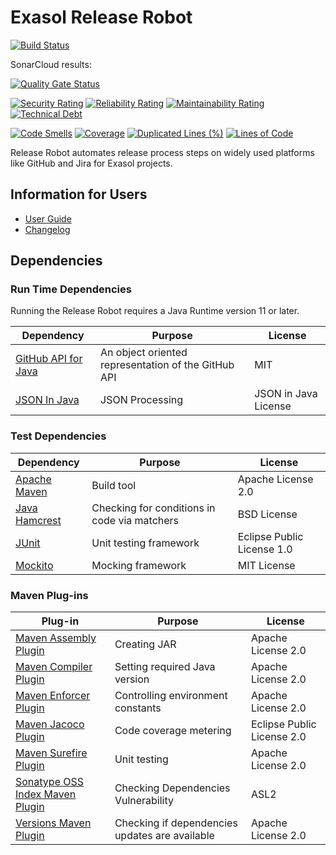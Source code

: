 # Exasol Release Robot

[![Build Status](https://travis-ci.com/exasol/release-robot.svg?branch=master)](https://travis-ci.org/exasol/release-robot)

SonarCloud results:

[![Quality Gate Status](https://sonarcloud.io/api/project_badges/measure?project=com.exasol%3Arelease-robot&metric=alert_status)](https://sonarcloud.io/dashboard?id=com.exasol%3Arelease-robot)

[![Security Rating](https://sonarcloud.io/api/project_badges/measure?project=com.exasol%3Arelease-robot&metric=security_rating)](https://sonarcloud.io/dashboard?id=com.exasol%3Arelease-robot)
[![Reliability Rating](https://sonarcloud.io/api/project_badges/measure?project=com.exasol%3Arelease-robot&metric=reliability_rating)](https://sonarcloud.io/dashboard?id=com.exasol%3Arelease-robot)
[![Maintainability Rating](https://sonarcloud.io/api/project_badges/measure?project=com.exasol%3Arelease-robot&metric=sqale_rating)](https://sonarcloud.io/dashboard?id=com.exasol%3Arelease-robot)
[![Technical Debt](https://sonarcloud.io/api/project_badges/measure?project=com.exasol%3Arelease-robot&metric=sqale_index)](https://sonarcloud.io/dashboard?id=com.exasol%3Arelease-robot)

[![Code Smells](https://sonarcloud.io/api/project_badges/measure?project=com.exasol%3Arelease-robot&metric=code_smells)](https://sonarcloud.io/dashboard?id=com.exasol%3Arelease-robot)
[![Coverage](https://sonarcloud.io/api/project_badges/measure?project=com.exasol%3Arelease-robot&metric=coverage)](https://sonarcloud.io/dashboard?id=com.exasol%3Arelease-robot)
[![Duplicated Lines (%)](https://sonarcloud.io/api/project_badges/measure?project=com.exasol%3Arelease-robot&metric=duplicated_lines_density)](https://sonarcloud.io/dashboard?id=com.exasol%3Arelease-robot)
[![Lines of Code](https://sonarcloud.io/api/project_badges/measure?project=com.exasol%3Arelease-robot&metric=ncloc)](https://sonarcloud.io/dashboard?id=com.exasol%3Arelease-robot)

Release Robot automates release process steps on widely used platforms like GitHub and Jira for Exasol projects.

## Information for Users

* [User Guide](doc/user_guide/user_guide.md)
* [Changelog](doc/changes/changelog.md)

## Dependencies

### Run Time Dependencies

Running the Release Robot requires a Java Runtime version 11 or later.

| Dependency                                                         | Purpose                                             | License                    |
|--------------------------------------------------------------------|-----------------------------------------------------|----------------------------|
| [GitHub API for Java][github-api-for-java]                         | An object oriented representation of the GitHub API | MIT                        |
| [JSON In Java][json-in-java]                                       | JSON Processing                                     | JSON in Java License       |


### Test Dependencies

| Dependency                                                         | Purpose                                            | License                    |
|--------------------------------------------------------------------|----------------------------------------------------|----------------------------|
| [Apache Maven][apache-maven]                                       | Build tool                                         | Apache License 2.0         |
| [Java Hamcrest][java-hamcrest]                                     | Checking for conditions in code via matchers       | BSD License                |
| [JUnit][junit]                                                     | Unit testing framework                             | Eclipse Public License 1.0 |
| [Mockito][mockito]                                                 | Mocking framework                                  | MIT License                |

### Maven Plug-ins

| Plug-in                                                            | Purpose                                            | License                     |
|--------------------------------------------------------------------|----------------------------------------------------|-----------------------------|
| [Maven Assembly Plugin][maven-assembly-plugin]                     | Creating JAR                                       | Apache License 2.0          |
| [Maven Compiler Plugin][maven-compiler-plugin]                     | Setting required Java version                      | Apache License 2.0          |
| [Maven Enforcer Plugin][maven-enforcer-plugin]                     | Controlling environment constants                  | Apache License 2.0          |
| [Maven Jacoco Plugin][maven-jacoco-plugin                    ]     | Code coverage metering                             | Eclipse Public License 2.0  |
| [Maven Surefire Plugin][maven-surefire-plugin]                     | Unit testing                                       | Apache License 2.0          |
| [Sonatype OSS Index Maven Plugin][sonatype-oss-index-maven-plugin] | Checking Dependencies Vulnerability                | ASL2                        |
| [Versions Maven Plugin][versions-maven-plugin]                     | Checking if dependencies updates are available     | Apache License 2.0          |

[apache-maven]: https://maven.apache.org/
[github-api-for-java]: https://github-api.kohsuke.org/
[java-hamcrest]: http://hamcrest.org/JavaHamcrest/
[json-in-java]: https://github.com/stleary/JSON-java
[junit]: https://junit.org/junit5
[mockito]: http://site.mockito.org/

[maven-assembly-plugin]: https://maven.apache.org/plugins/maven-assembly-plugin/
[maven-compiler-plugin]: https://maven.apache.org/plugins/maven-compiler-plugin/
[maven-enforcer-plugin]: http://maven.apache.org/enforcer/maven-enforcer-plugin/
[maven-jacoco-plugin]: https://www.eclemma.org/jacoco/trunk/doc/maven.html
[maven-surefire-plugin]: https://maven.apache.org/surefire/maven-surefire-plugin/
[sonatype-oss-index-maven-plugin]: https://sonatype.github.io/ossindex-maven/maven-plugin/
[versions-maven-plugin]: https://www.mojohaus.org/versions-maven-plugin/
